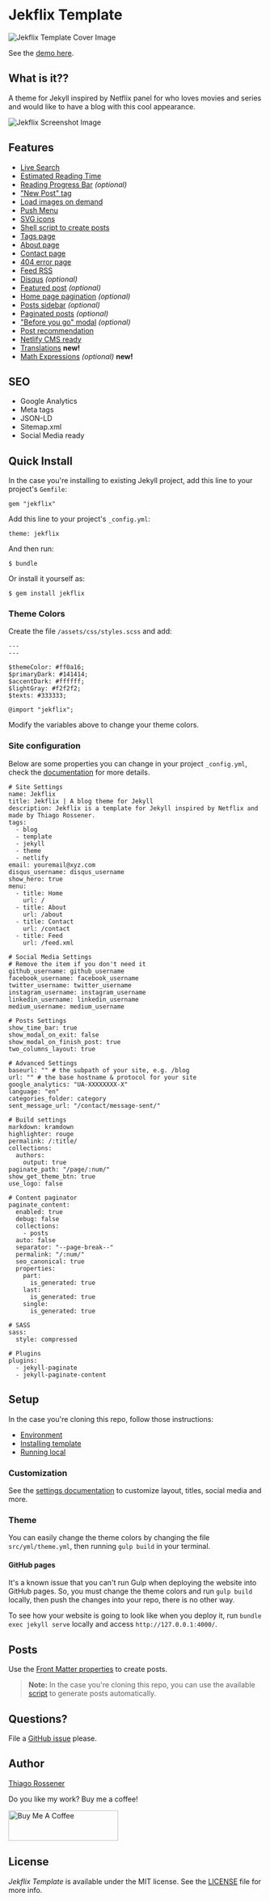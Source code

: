 # Jekflix Template

![Jekflix Template Cover Image](https://res.cloudinary.com/dm7h7e8xj/image/upload/v1505354182/jekflix-logo_mfngps.png)

See the [demo here](https://jekflix.rossener.com/).

## What is it??

A theme for Jekyll inspired by Netflix panel for who loves movies and series and would like to have a blog with this cool appearance.

![Jekflix Screenshot Image](https://res.cloudinary.com/dm7h7e8xj/image/upload/v1566390829/jekflix-screenshot-2_zfiog2.jpg)

## Features

- [Live Search](docs/features.md#live-search)
- [Estimated Reading Time](docs/features.md#estimated-reading-time)
- [Reading Progress Bar](docs/features.md#reading-progress-bar) *(optional)*
- ["New Post" tag](docs/features.md#new-post-tag)
- [Load images on demand](docs/features.md#load-images-on-demand)
- [Push Menu](docs/features.md#push-menu)
- [SVG icons](docs/features.md#svg-icons)
- [Shell script to create posts](docs/features.md#shell-script-to-create-posts)
- [Tags page](docs/features.md#tags-page)
- [About page](docs/features.md#about-page)
- [Contact page](docs/features.md#contact-page)
- [404 error page](docs/features.md#404-error-page)
- [Feed RSS](docs/features.md#feed-rss)
- [Disqus](docs/features.md#disqus) *(optional)*
- [Featured post](docs/features.md#featured-post) *(optional)*
- [Home page pagination](docs/features.md#home-page-pagination) *(optional)*
- [Posts sidebar](docs/features.md#posts-sidebar) *(optional)*
- [Paginated posts](docs/features.md#paginated-posts) *(optional)*
- ["Before you go" modal](docs/features.md#before-you-go-modal) *(optional)*
- [Post recommendation](docs/features.md#post-recommendation)
- [Netlify CMS ready](docs/features.md#netlify-cms-ready)
- [Translations](docs/setup.md#translations) **new!**
- [Math Expressions](docs/features.md#math-expressions) *(optional)* **new!**

## SEO

- Google Analytics
- Meta tags
- JSON-LD
- Sitemap.xml
- Social Media ready

## Quick Install

In the case you're installing to existing Jekyll project, add this line to your project's `Gemfile`:

```
gem "jekflix"
```

Add this line to your project's `_config.yml`:

```
theme: jekflix
```

And then run:

```
$ bundle
```

Or install it yourself as:

```
$ gem install jekflix
```

### Theme Colors

Create the file `/assets/css/styles.scss` and add:

```
---
---

$themeColor: #ff0a16;
$primaryDark: #141414;
$accentDark: #ffffff;
$lightGray: #f2f2f2;
$texts: #333333;

@import "jekflix";
```

Modify the variables above to change your theme colors.

### Site configuration

Below are some properties you can change in your project `_config.yml`, check the [documentation](docs/settings.md#settings) for more details.

```
# Site Settings
name: Jekflix
title: Jekflix | A blog theme for Jekyll
description: Jekflix is a template for Jekyll inspired by Netflix and made by Thiago Rossener.
tags:
  - blog
  - template
  - jekyll
  - theme
  - netlify
email: youremail@xyz.com
disqus_username: disqus_username
show_hero: true
menu:
  - title: Home
    url: /
  - title: About
    url: /about
  - title: Contact
    url: /contact
  - title: Feed
    url: /feed.xml

# Social Media Settings
# Remove the item if you don't need it
github_username: github_username
facebook_username: facebook_username
twitter_username: twitter_username
instagram_username: instagram_username
linkedin_username: linkedin_username
medium_username: medium_username

# Posts Settings
show_time_bar: true
show_modal_on_exit: false
show_modal_on_finish_post: true
two_columns_layout: true

# Advanced Settings
baseurl: "" # the subpath of your site, e.g. /blog
url: "" # the base hostname & protocol for your site
google_analytics: "UA-XXXXXXXX-X"
language: "en"
categories_folder: category
sent_message_url: "/contact/message-sent/"

# Build settings
markdown: kramdown
highlighter: rouge
permalink: /:title/
collections:
  authors:
    output: true
paginate_path: "/page/:num/"
show_get_theme_btn: true
use_logo: false

# Content paginator
paginate_content:
  enabled: true
  debug: false
  collections:
    - posts
  auto: false
  separator: "--page-break--"
  permalink: "/:num/"
  seo_canonical: true
  properties:
    part:
      is_generated: true
    last:
      is_generated: true
    single:
      is_generated: true

# SASS
sass:
  style: compressed

# Plugins
plugins:
  - jekyll-paginate
  - jekyll-paginate-content
```

## Setup

In the case you're cloning this repo, follow those instructions:

- [Environment](docs/setup.md#environment)
- [Installing template](docs/setup.md#installing-template)
- [Running local](docs/setup.md#running-local)

### Customization

See the [settings documentation](docs/settings.md#settings) to customize layout, titles, social media and more.

### Theme

You can easily change the theme colors by changing the file `src/yml/theme.yml`, then running `gulp build` in your terminal.

#### GitHub pages

It's a known issue that you can't run Gulp when deploying the website into GitHub pages. So, you must change the theme colors and run `gulp build` locally, then push the changes into your repo, there is no other way.

To see how your website is going to look like when you deploy it, run `bundle exec jekyll serve` locally and access `http://127.0.0.1:4000/`.

## Posts

Use the [Front Matter properties](docs/post.md#front-matter-properties) to create posts.

> **Note:** In the case you're cloning this repo, you can use the available [script](docs/post.md#creating-a-post) to generate posts automatically.

## Questions?

File a [GitHub issue](https://github.com/thiagorossener/jekflix-template/issues/new) please.

## Author

[Thiago Rossener](https://rossener.com/)

Do you like my work? Buy me a coffee!

<a href="https://www.buymeacoffee.com/thiagorossener" target="_blank"><img src="https://cdn.buymeacoffee.com/buttons/v2/default-yellow.png" alt="Buy Me A Coffee" style="height: 60px !important;width: 217px !important;" ></a>

## License

*Jekflix Template* is available under the MIT license. See the [LICENSE](https://github.com/thiagorossener/jekflix-template/blob/master/LICENSE) file for more info.
